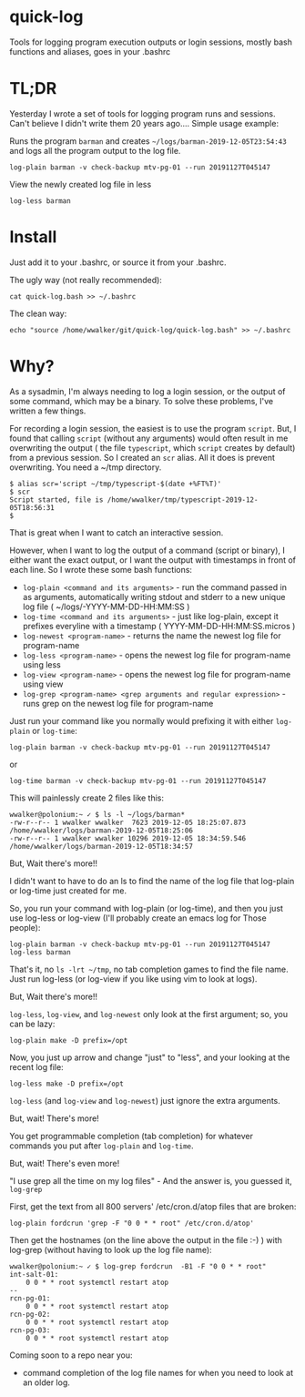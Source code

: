 # quick-log

Tools for logging program execution outputs or login sessions, mostly bash functions and aliases, goes in your .bashrc

# TL;DR
Yesterday I wrote a set of tools for logging program runs and sessions.  Can't believe I didn't write them 20 years ago....
Simple usage example:

Runs the program `barman` and creates `~/logs/barman-2019-12-05T23:54:43` and logs all the program output to the log file.

```
log-plain barman -v check-backup mtv-pg-01 --run 20191127T045147
```

View the newly created log file in less
```
log-less barman
```

# Install

Just add it to your .bashrc, or source it from your .bashrc.

The ugly way (not really recommended):

```
cat quick-log.bash >> ~/.bashrc
```

The clean way:

```
echo "source /home/wwalker/git/quick-log/quick-log.bash" >> ~/.bashrc
```

# Why?

As a sysadmin, I'm always needing to log a login session, or the output of some command, which may be a binary.  To solve these problems, I've written a few things.

For recording a login session, the easiest is to use the program `script`.  But, I found that calling `script` (without any arguments) would often result in me overwriting the output ( the file `typescript`, which `script` creates by default) from a previous session.  So I created an `scr` alias.  All it does is prevent overwriting.  You need a ~/tmp directory.

```
$ alias scr='script ~/tmp/typescript-$(date +%FT%T)'
$ scr
Script started, file is /home/wwalker/tmp/typescript-2019-12-05T18:56:31
$
```

That is great when I want to catch an interactive session.

However, when I want to log the output of a command (script or binary), I either want the exact output, or I want the output with timestamps in front of each line.  So I wrote these some bash functions:

* `log-plain <command and its arguments>` - run the command passed in as arguments, automatically writing stdout and stderr to a new unique log file ( ~/logs/<program-name>-YYYY-MM-DD-HH:MM:SS )
* `log-time <command and its arguments>` - just like log-plain, except it prefixes everyline with a timestamp ( YYYY-MM-DD-HH:MM:SS.micros )
* `log-newest <program-name>` - returns the name the newest log file for program-name
* `log-less <program-name>` - opens the newest log file for program-name using less
* `log-view <program-name>` - opens the newest log file for program-name using view
* `log-grep <program-name> <grep arguments and regular expression>` - runs grep on the newest log file for program-name

Just run your command like you normally would prefixing it with either `log-plain` or `log-time`:

```
log-plain barman -v check-backup mtv-pg-01 --run 20191127T045147
```
or
```
log-time barman -v check-backup mtv-pg-01 --run 20191127T045147
```

This will painlessly create 2 files like this:

```
wwalker@polonium:~ ✓ $ ls -l ~/logs/barman*
-rw-r--r-- 1 wwalker wwalker  7623 2019-12-05 18:25:07.873 /home/wwalker/logs/barman-2019-12-05T18:25:06
-rw-r--r-- 1 wwalker wwalker 10296 2019-12-05 18:34:59.546 /home/wwalker/logs/barman-2019-12-05T18:34:57
```

But, Wait there's more!!

I didn't want to have to do an ls to find the name of the log file that log-plain or log-time just created for me.

So, you run your command with log-plain (or log-time), and then you just use log-less or log-view (I'll probably create an emacs log for Those people):

```
log-plain barman -v check-backup mtv-pg-01 --run 20191127T045147
log-less barman
```

That's it, no `ls -lrt ~/tmp`, no tab completion games to find the file name. Just run log-less (or log-view if you like using vim to look at logs).

But, Wait there's more!!

`log-less`, `log-view`, and `log-newest` only look at the first argument; so, you can be lazy:

```
log-plain make -D prefix=/opt
```

Now, you just up arrow and change "just" to "less", and your looking at the recent log file:

```
log-less make -D prefix=/opt
```

`log-less` (and `log-view` and `log-newest`) just ignore the extra arguments.

But, wait! There's more!

You get programmable completion (tab completion) for whatever commands you put after `log-plain` and `log-time`.

But, wait! There's even more!

"I use grep all the time on my log files" - And the answer is, you guessed it, `log-grep`

First, get the text from all 800 servers' /etc/cron.d/atop files that are broken:

```
log-plain fordcrun 'grep -F "0 0 * * root" /etc/cron.d/atop'
```

Then get the hostnames (on the line above the output in the file :-) ) with log-grep (without having to look up the log file name):

```
wwalker@polonium:~ ✓ $ log-grep fordcrun  -B1 -F "0 0 * * root"
int-salt-01:
    0 0 * * root systemctl restart atop
--
rcn-pg-01:
    0 0 * * root systemctl restart atop
rcn-pg-02:
    0 0 * * root systemctl restart atop
rcn-pg-03:
    0 0 * * root systemctl restart atop
```

Coming soon to a repo near you:

* command completion of the log file names for when you need to look at an older log.

